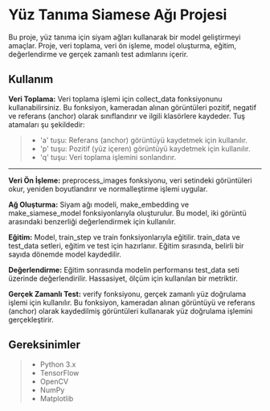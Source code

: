 
# Yüz Tanıma Siamese Ağı Projesi
Bu proje, yüz tanıma için siyam ağları kullanarak bir model geliştirmeyi amaçlar. Proje, veri toplama, veri ön işleme, model oluşturma, eğitim, değerlendirme ve gerçek zamanlı test adımlarını içerir.

## Kullanım
**Veri Toplama:** Veri toplama işlemi için collect_data fonksiyonunu kullanabilirsiniz. Bu fonksiyon, kameradan alınan görüntüleri pozitif, negatif ve referans (anchor) olarak sınıflandırır ve ilgili klasörlere kaydeder. Tuş atamaları şu şekildedir:

>- 'a' tuşu: Referans (anchor) görüntüyü kaydetmek için kullanılır.
>- 'p' tuşu: Pozitif (yüz içeren) görüntüyü kaydetmek için kullanılır.
>- 'q' tuşu: Veri toplama işlemini sonlandırır.

 ------------

**Veri Ön İşleme:** preprocess_images fonksiyonu, veri setindeki görüntüleri okur, yeniden boyutlandırır ve normalleştirme işlemi uygular.

**Ağ Oluşturma:** Siyam ağı modeli, make_embedding ve make_siamese_model fonksiyonlarıyla oluşturulur. Bu model, iki görüntü arasındaki benzerliği değerlendirmek için kullanılır.

**Eğitim:** Model, train_step ve train fonksiyonlarıyla eğitilir. train_data ve test_data setleri, eğitim ve test için hazırlanır. Eğitim sırasında, belirli bir sayıda dönemde model kaydedilir.

**Değerlendirme:** Eğitim sonrasında modelin performansı test_data seti üzerinde değerlendirilir. Hassasiyet, ölçüm için kullanılan bir metriktir.

**Gerçek Zamanlı Test:** verify fonksiyonu, gerçek zamanlı yüz doğrulama işlemi için kullanılır. Bu fonksiyon, kameradan alınan görüntüyü ve referans (anchor) olarak kaydedilmiş görüntüleri kullanarak yüz doğrulama işlemini gerçekleştirir.

## Gereksinimler
> - Python 3.x
> - TensorFlow
> - OpenCV
> - NumPy
> - Matplotlib
